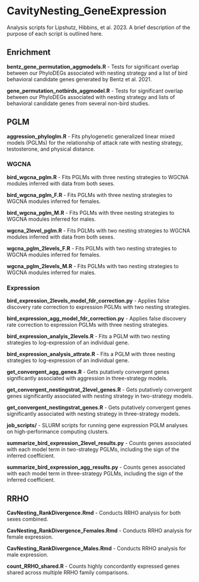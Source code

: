 # CavityNesting_GeneExpression

Analysis scripts for Lipshutz, Hibbins, et al. 2023. A brief description of the purpose 
of each script is outlined here. 

## Enrichment
**bentz_gene_permutation_aggmodels.R** - Tests for significant overlap between our PhyloDEGs
associated with nesting strategy and a list of bird behavioral candidate genes generated by 
Bentz et al. 2021.

**gene_permutation_notbirds_aggmodel.R** - Tests for significant overlap between our PhyloDEGs
associated with nesting strategy and lists of behavioral candidate genes from several non-bird
studies. 

## PGLM
**aggression_phyloglm.R** - Fits phylogenetic generalized linear mixed models (PGLMs) for the 
relationship of attack rate with nesting strategy, testosterone, and physical distance. 

### WGCNA
**bird_wgcna_pglm.R** - Fits PGLMs with three nesting strategies to WGCNA modules inferred with
data from both sexes.

**bird_wgcna_pglm_F.R** - Fits PGLMs with three nesting strategies to WGCNA modules inferred for
females.

**bird_wgcna_pglm_M.R** - Fits PGLMs with three nesting strategies to WGCNA modules inferred for 
males. 

**wgcna_2level_pglm.R** - Fits PGLMs with two nesting strategies to WGCNA modules inferred with
data from both sexes.

**wgcna_pglm_2levels_F.R** - Fits PGLMs with two nesting strategies to WGCNA modules inferred for
females.

**wgcna_pglm_2levels_M.R** - Fits PGLMs with two nesting strategies to WGCNA modules inferred for 
males. 

### Expression

**bird_expression_2levels_model_fdr_correction.py** - Applies false discovery rate correction to 
expression PGLMs with two nesting strategies.

**bird_expression_agg_model_fdr_correction.py** - Applies false discovery rate correction to 
expression PGLMs with three nesting strategies. 

**bird_expression_analyis_2levels.R** - Fits a PGLM with two nesting strategies to log-expression
of an individual gene. 

**bird_expression_analysis_attrate.R** - Fits a PGLM with three nesting strategies to log-expression
of an individual gene. 

**get_convergent_agg_genes.R** - Gets putatively convergent genes significantly associated with 
aggression in three-strategy models. 

**get_convergent_nestingstrat_2level_genes.R** - Gets putatively convergent genes significantly 
associated with nesting strategy in two-strategy models.

**get_convergent_nestingstrat_genes.R** - Gets putatively convergent genes significantly
associated with nesting strategy in three-strategy models. 

**job_scripts/** - SLURM scripts for running gene expression PGLM analyses on high-performance
computing clusters. 

**summarize_bird_expression_2level_results.py** - Counts genes associated with each model term 
in two-strategy PGLMs, including the sign of the inferred coefficient. 

**summarize_bird_expression_agg_results.py** - Counts genes associated with each model term
in three-strategy PGLMs, including the sign of the inferred coefficient. 

## RRHO 

**CavNesting_RankDivergence.Rmd** - Conducts RRHO analysis for both sexes combined. 

**CavNesting_RankDivergence_Females.Rmd** - Conducts RRHO analysis for female expression. 

**CavNesting_RankDivergence_Males.Rmd** - Conducts RRHO analysis for male expression. 

**count_RRHO_shared.R** - Counts highly concordantly expressed genes shared across multiple
RRHO family comparisons. 
